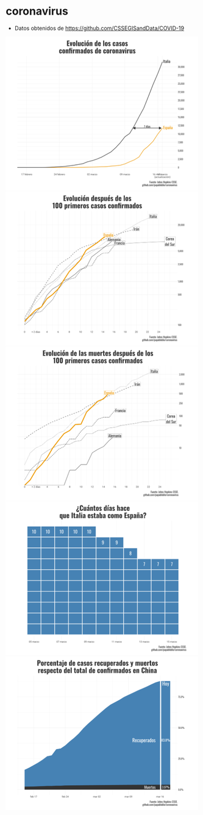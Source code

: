 # coronavirus

- Datos obtenidos de https://github.com/CSSEGISandData/COVID-19

![](dataviz/italia_vs_espana.png)
![](dataviz/confirmados_paises_log.png)
![](dataviz/muertos_paises_log.png)
![](dataviz/dif_dias.png)
![](dataviz/china.png)